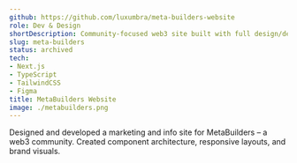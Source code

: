 ```yaml
---
github: https://github.com/luxumbra/meta-builders-website
role: Dev & Design
shortDescription: Community-focused web3 site built with full design/dev control.
slug: meta-builders
status: archived
tech:
- Next.js
- TypeScript
- TailwindCSS
- Figma
title: MetaBuilders Website
image: ./metabuilders.png
---
```


Designed and developed a marketing and info site for MetaBuilders – a web3 community. Created component architecture, responsive layouts, and brand visuals.
